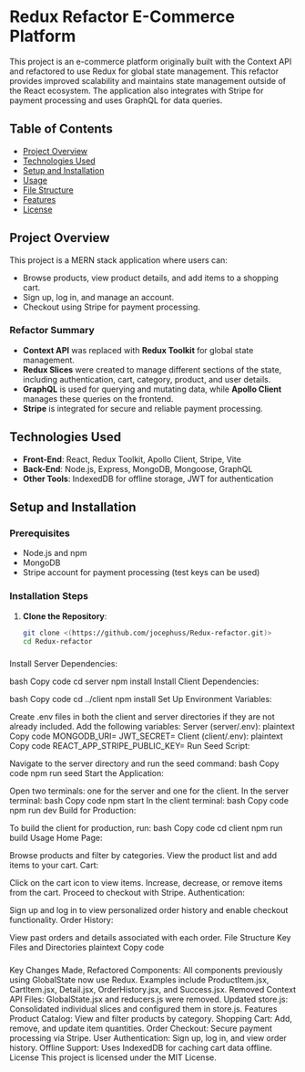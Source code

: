 # Redux Refactor E-Commerce Platform

This project is an e-commerce platform originally built with the Context API and refactored to use Redux for global state management. This refactor provides improved scalability and maintains state management outside of the React ecosystem. The application also integrates with Stripe for payment processing and uses GraphQL for data queries.

## Table of Contents
- [Project Overview](#project-overview)
- [Technologies Used](#technologies-used)
- [Setup and Installation](#setup-and-installation)
- [Usage](#usage)
- [File Structure](#file-structure)
- [Features](#features)
- [License](#license)

## Project Overview
This project is a MERN stack application where users can:
- Browse products, view product details, and add items to a shopping cart.
- Sign up, log in, and manage an account.
- Checkout using Stripe for payment processing.

### Refactor Summary
- **Context API** was replaced with **Redux Toolkit** for global state management.
- **Redux Slices** were created to manage different sections of the state, including authentication, cart, category, product, and user details.
- **GraphQL** is used for querying and mutating data, while **Apollo Client** manages these queries on the frontend.
- **Stripe** is integrated for secure and reliable payment processing.

## Technologies Used
- **Front-End**: React, Redux Toolkit, Apollo Client, Stripe, Vite
- **Back-End**: Node.js, Express, MongoDB, Mongoose, GraphQL
- **Other Tools**: IndexedDB for offline storage, JWT for authentication

## Setup and Installation

### Prerequisites
- Node.js and npm
- MongoDB
- Stripe account for payment processing (test keys can be used)

### Installation Steps
1. **Clone the Repository**:
   ```bash
   git clone <(https://github.com/jocephuss/Redux-refactor.git)>
   cd Redux-refactor

###
Install Server Dependencies:

bash
Copy code
cd server
npm install
Install Client Dependencies:

bash
Copy code
cd ../client
npm install
Set Up Environment Variables:

Create .env files in both the client and server directories if they are not already included.
Add the following variables:
Server (server/.env):
plaintext
Copy code
MONGODB_URI=<Your MongoDB URI>
JWT_SECRET=<Your JWT Secret>
Client (client/.env):
plaintext
Copy code
REACT_APP_STRIPE_PUBLIC_KEY=<Your Stripe Public Key>
Run Seed Script:

Navigate to the server directory and run the seed command:
bash
Copy code
npm run seed
Start the Application:

Open two terminals: one for the server and one for the client.
In the server terminal:
bash
Copy code
npm start
In the client terminal:
bash
Copy code
npm run dev
Build for Production:

To build the client for production, run:
bash
Copy code
cd client
npm run build
Usage
Home Page:

Browse products and filter by categories.
View the product list and add items to your cart.
Cart:

Click on the cart icon to view items.
Increase, decrease, or remove items from the cart.
Proceed to checkout with Stripe.
Authentication:

Sign up and log in to view personalized order history and enable checkout functionality.
Order History:

View past orders and details associated with each order.
File Structure
Key Files and Directories
plaintext
Copy code

###

Key Changes Made,
Refactored Components: All components previously using GlobalState now use Redux. Examples include ProductItem.jsx, CartItem.jsx, Detail.jsx, OrderHistory.jsx, and Success.jsx.
Removed Context API Files: GlobalState.jsx and reducers.js were removed.
Updated store.js: Consolidated individual slices and configured them in store.js.
Features
Product Catalog: View and filter products by category.
Shopping Cart: Add, remove, and update item quantities.
Order Checkout: Secure payment processing via Stripe.
User Authentication: Sign up, log in, and view order history.
Offline Support: Uses IndexedDB for caching cart data offline.
License
This project is licensed under the MIT License.
